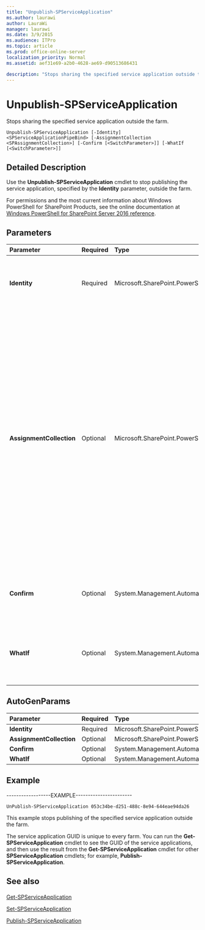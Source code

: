 ```yaml
---
title: "Unpublish-SPServiceApplication"
ms.author: laurawi
author: LauraWi
manager: laurawi
ms.date: 3/9/2015
ms.audience: ITPro
ms.topic: article
ms.prod: office-online-server
localization_priority: Normal
ms.assetid: aef31e69-a2b0-4628-ae69-d90513686431

description: "Stops sharing the specified service application outside the farm."
---
```


# Unpublish-SPServiceApplication

Stops sharing the specified service application outside the farm.
  
```
Unpublish-SPServiceApplication [-Identity] <SPServiceApplicationPipeBind> [-AssignmentCollection <SPAssignmentCollection>] [-Confirm [<SwitchParameter>]] [-WhatIf [<SwitchParameter>]]
```

## Detailed Description

Use the **Unpublish-SPServiceApplication** cmdlet to stop publishing the service application, specified by the **Identity** parameter, outside the farm. 
  
For permissions and the most current information about Windows PowerShell for SharePoint Products, see the online documentation at [Windows PowerShell for SharePoint Server 2016 reference](https://go.microsoft.com/fwlink/p/?LinkId=671715).
  
## Parameters

|**Parameter**|**Required**|**Type**|**Description**|
|:-----|:-----|:-----|:-----|
|**Identity** <br/> |Required  <br/> |Microsoft.SharePoint.PowerShell.SPServiceApplicationPipeBind  <br/> |Specifies the GUID of the service application to stop sharing outside the farm.  <br/> The type must be a valid GUID, in the form 12345678-90ab-cdef-1234-567890bcdefgh.  <br/> |
|**AssignmentCollection** <br/> |Optional  <br/> |Microsoft.SharePoint.PowerShell.SPAssignmentCollection  <br/> |Manages objects for the purpose of proper disposal. Use of objects, such as **SPWeb** or **SPSite**, can use large amounts of memory and use of these objects in Windows PowerShell scripts requires proper memory management. Using the **SPAssignment** object, you can assign objects to a variable and dispose of the objects after they are needed to free up memory. When **SPWeb**, **SPSite**, or **SPSiteAdministration** objects are used, the objects are automatically disposed of if an assignment collection or the **Global** parameter is not used.  <br/> > [!NOTE]> When the **Global** parameter is used, all objects are contained in the global store. If objects are not immediately used, or disposed of by using the **Stop-SPAssignment** command, an out-of-memory scenario can occur.           |
|**Confirm** <br/> |Optional  <br/> |System.Management.Automation.SwitchParameter  <br/> |Prompts you for confirmation before executing the command. For more information, type the following command: **get-help about_commonparameters** <br/> |
|**WhatIf** <br/> |Optional  <br/> |System.Management.Automation.SwitchParameter  <br/> |Displays a message that describes the effect of the command instead of executing the command. For more information, type the following command: **get-help about_commonparameters** <br/> |
   
## AutoGenParams

|**Parameter**|**Required**|**Type**|**Description**|
|:-----|:-----|:-----|:-----|
|**Identity** <br/> |Required  <br/> |Microsoft.SharePoint.PowerShell.SPServiceApplicationPipeBind  <br/> ||
|**AssignmentCollection** <br/> |Optional  <br/> |Microsoft.SharePoint.PowerShell.SPAssignmentCollection  <br/> ||
|**Confirm** <br/> |Optional  <br/> |System.Management.Automation.SwitchParameter  <br/> ||
|**WhatIf** <br/> |Optional  <br/> |System.Management.Automation.SwitchParameter  <br/> ||
   
## Example

------------------EXAMPLE-----------------------
  
```
UnPublish-SPServiceApplication 053c34be-d251-488c-8e94-644eae94da26
```

This example stops publishing of the specified service application outside the farm.
  
The service application GUID is unique to every farm. You can run the **Get-SPServiceApplication** cmdlet to see the GUID of the service applications, and then use the result from the **Get-SPServiceApplication** cmdlet for other **SPServiceApplication** cmdlets; for example, **Publish-SPServiceApplication**. 
  
## See also

#### 

[Get-SPServiceApplication](get-spserviceapplication.md)
  
[Set-SPServiceApplication](set-spserviceapplication.md)
  
[Publish-SPServiceApplication](publish-spserviceapplication.md)

